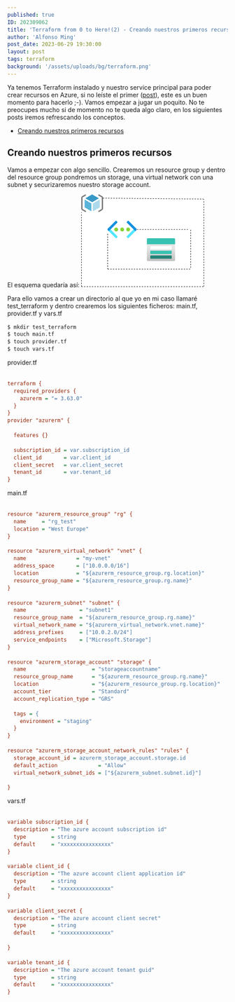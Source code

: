 ```yaml
---
published: true
ID: 202309062
title: 'Terraform from 0 to Hero!(2) - Creando nuestros primeros recursos - '
author: 'Alfonso Ming'
post_date: 2023-06-29 19:30:00
layout: post
tags: terraform
background: '/assets/uploads/bg/terraform.png'
---
```


Ya tenemos Terraform instalado y nuestro service principal para poder crear recursos en Azure, si no leíste el primer ([post](https://aming27.github.io/que-es-terraform)), este es un buen momento para hacerlo ;-). Vamos empezar a jugar un poquito.
No te preocupes mucho si de momento no te queda algo claro, en los siguientes posts iremos refrescando los conceptos.

<!--break-->


  - [Creando nuestros primeros recursos](#Creando-nuestros-primeros-Recursos)

## Creando nuestros primeros recursos

Vamos a empezar con algo sencillo. Crearemos un resource group y dentro del resource group pondremos un storage, una virtual network con una subnet y securizaremos nuestro storage account.

El esquema quedaría así:
![Terraform](/assets/uploads/bg/diagram.png)

Para ello vamos a crear un directorio al que yo en mi caso llamaré test_terraform y dentro crearemos los siguientes ficheros: main.tf, provider.tf y vars.tf 

```bash
$ mkdir test_terraform 
$ touch main.tf
$ touch provider.tf
$ touch vars.tf
```
provider.tf

```ini

terraform {
  required_providers {
    azurerm = "= 3.63.0"
  }
}
provider "azurerm" {

  features {}

  subscription_id = var.subscription_id
  client_id       = var.client_id
  client_secret   = var.client_secret
  tenant_id       = var.tenant_id
}
```
main.tf

```ini

resource "azurerm_resource_group" "rg" {
  name     = "rg_test"
  location = "West Europe"
}

resource "azurerm_virtual_network" "vnet" {
  name                = "my-vnet"
  address_space       = ["10.0.0.0/16"]
  location            = "${azurerm_resource_group.rg.location}"
  resource_group_name = "${azurerm_resource_group.rg.name}"
}

resource "azurerm_subnet" "subnet" {
  name                 = "subnet1"
  resource_group_name  = "${azurerm_resource_group.rg.name}"
  virtual_network_name = "${azurerm_virtual_network.vnet.name}"
  address_prefixes     = ["10.0.2.0/24"]
  service_endpoints    = ["Microsoft.Storage"]
}

resource "azurerm_storage_account" "storage" {
  name                     = "storageaccountname"
  resource_group_name      = "${azurerm_resource_group.rg.name}"
  location                 = "${azurerm_resource_group.rg.location}"
  account_tier             = "Standard"
  account_replication_type = "GRS"

  tags = {
    environment = "staging"
  }
}

resource "azurerm_storage_account_network_rules" "rules" {
  storage_account_id = azurerm_storage_account.storage.id
  default_action             = "Allow"
  virtual_network_subnet_ids = ["${azurerm_subnet.subnet.id}"]

}
```
vars.tf

```ini

variable subscription_id {
  description = "The azure account subscription id"
  type        = string
  default     = "xxxxxxxxxxxxxxxx"
}

variable client_id {
  description = "The azure account client application id"
  type        = string
  default     = "xxxxxxxxxxxxxxxx"
}

variable client_secret {
  description = "The azure account client secret"
  type        = string
  default     = "xxxxxxxxxxxxxxxx"

}

variable tenant_id {
  description = "The azure account tenant guid"
  type        = string
  default     = "xxxxxxxxxxxxxxxx"
}

```









